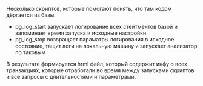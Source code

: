 Несколько скриптов, которые помогают понять, что там кодом дёргается из базы.

- pg_log_start запускает логирование всех стейтментов базой и запоминает время запуска и исходные настройки.
- pg_log_stop возвращяет параматры логирования в исходное состояние, тащит логи на локальную машину и запускает анализатор по таковым

В результате формируется hrml файл, который содержит инфу о всех транзакциях, которые отработали во время между запусками скриптов и все запросы с длительностями и параметрами. 


